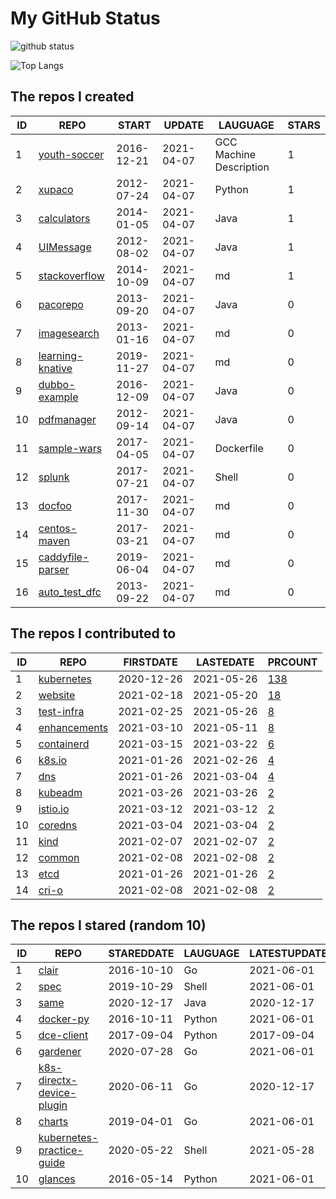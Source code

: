 # My GitHub Status

<img src="https://github-readme-stats-1.yihong0618.vercel.app/api?username=pacoxu&show_icons=true&&&hide_title=true&count_private=true" alt="github status" />

![Top Langs](https://github-readme-stats-1.yihong0618.vercel.app/api/top-langs/?username=pacoxu&layout=compact)

<!--START_SECTION:my_github-->
## The repos I created
| ID |                              REPO                              |   START    |   UPDATE   |        LAUGUAGE         | STARS |
|----|----------------------------------------------------------------|------------|------------|-------------------------|-------|
|  1 | [youth-soccer](https://github.com/pacoxu/youth-soccer)         | 2016-12-21 | 2021-04-07 | GCC Machine Description |     1 |
|  2 | [xupaco](https://github.com/pacoxu/xupaco)                     | 2012-07-24 | 2021-04-07 | Python                  |     1 |
|  3 | [calculators](https://github.com/pacoxu/calculators)           | 2014-01-05 | 2021-04-07 | Java                    |     1 |
|  4 | [UIMessage](https://github.com/pacoxu/UIMessage)               | 2012-08-02 | 2021-04-07 | Java                    |     1 |
|  5 | [stackoverflow](https://github.com/pacoxu/stackoverflow)       | 2014-10-09 | 2021-04-07 | md                      |     1 |
|  6 | [pacorepo](https://github.com/pacoxu/pacorepo)                 | 2013-09-20 | 2021-04-07 | Java                    |     0 |
|  7 | [imagesearch](https://github.com/pacoxu/imagesearch)           | 2013-01-16 | 2021-04-07 | md                      |     0 |
|  8 | [learning-knative](https://github.com/pacoxu/learning-knative) | 2019-11-27 | 2021-04-07 | md                      |     0 |
|  9 | [dubbo-example](https://github.com/pacoxu/dubbo-example)       | 2016-12-09 | 2021-04-07 | Java                    |     0 |
| 10 | [pdfmanager](https://github.com/pacoxu/pdfmanager)             | 2012-09-14 | 2021-04-07 | Java                    |     0 |
| 11 | [sample-wars](https://github.com/pacoxu/sample-wars)           | 2017-04-05 | 2021-04-07 | Dockerfile              |     0 |
| 12 | [splunk](https://github.com/pacoxu/splunk)                     | 2017-07-21 | 2021-04-07 | Shell                   |     0 |
| 13 | [docfoo](https://github.com/pacoxu/docfoo)                     | 2017-11-30 | 2021-04-07 | md                      |     0 |
| 14 | [centos-maven](https://github.com/pacoxu/centos-maven)         | 2017-03-21 | 2021-04-07 | md                      |     0 |
| 15 | [caddyfile-parser](https://github.com/pacoxu/caddyfile-parser) | 2019-06-04 | 2021-04-07 | md                      |     0 |
| 16 | [auto_test_dfc](https://github.com/pacoxu/auto_test_dfc)       | 2013-09-22 | 2021-04-07 | md                      |     0 |

## The repos I contributed to
| ID |                            REPO                            | FIRSTDATE  | LASTEDATE  |                                     PRCOUNT                                     |
|----|------------------------------------------------------------|------------|------------|---------------------------------------------------------------------------------|
|  1 | [kubernetes](https://github.com/kubernetes/kubernetes)     | 2020-12-26 | 2021-05-26 | [138](https://github.com/kubernetes/kubernetes/pulls?q=is%3Apr+author%3Apacoxu) |
|  2 | [website](https://github.com/kubernetes/website)           | 2021-02-18 | 2021-05-20 | [18](https://github.com/kubernetes/website/pulls?q=is%3Apr+author%3Apacoxu)     |
|  3 | [test-infra](https://github.com/kubernetes/test-infra)     | 2021-02-25 | 2021-05-26 | [8](https://github.com/kubernetes/test-infra/pulls?q=is%3Apr+author%3Apacoxu)   |
|  4 | [enhancements](https://github.com/kubernetes/enhancements) | 2021-03-10 | 2021-05-11 | [8](https://github.com/kubernetes/enhancements/pulls?q=is%3Apr+author%3Apacoxu) |
|  5 | [containerd](https://github.com/containerd/containerd)     | 2021-03-15 | 2021-03-22 | [6](https://github.com/containerd/containerd/pulls?q=is%3Apr+author%3Apacoxu)   |
|  6 | [k8s.io](https://github.com/kubernetes/k8s.io)             | 2021-01-26 | 2021-02-26 | [4](https://github.com/kubernetes/k8s.io/pulls?q=is%3Apr+author%3Apacoxu)       |
|  7 | [dns](https://github.com/kubernetes/dns)                   | 2021-01-26 | 2021-03-04 | [4](https://github.com/kubernetes/dns/pulls?q=is%3Apr+author%3Apacoxu)          |
|  8 | [kubeadm](https://github.com/kubernetes/kubeadm)           | 2021-03-26 | 2021-03-26 | [2](https://github.com/kubernetes/kubeadm/pulls?q=is%3Apr+author%3Apacoxu)      |
|  9 | [istio.io](https://github.com/istio/istio.io)              | 2021-03-12 | 2021-03-12 | [2](https://github.com/istio/istio.io/pulls?q=is%3Apr+author%3Apacoxu)          |
| 10 | [coredns](https://github.com/coredns/coredns)              | 2021-03-04 | 2021-03-04 | [2](https://github.com/coredns/coredns/pulls?q=is%3Apr+author%3Apacoxu)         |
| 11 | [kind](https://github.com/kubernetes-sigs/kind)            | 2021-02-07 | 2021-02-07 | [2](https://github.com/kubernetes-sigs/kind/pulls?q=is%3Apr+author%3Apacoxu)    |
| 12 | [common](https://github.com/containers/common)             | 2021-02-08 | 2021-02-08 | [2](https://github.com/containers/common/pulls?q=is%3Apr+author%3Apacoxu)       |
| 13 | [etcd](https://github.com/etcd-io/etcd)                    | 2021-01-26 | 2021-01-26 | [2](https://github.com/etcd-io/etcd/pulls?q=is%3Apr+author%3Apacoxu)            |
| 14 | [cri-o](https://github.com/cri-o/cri-o)                    | 2021-02-08 | 2021-02-08 | [2](https://github.com/cri-o/cri-o/pulls?q=is%3Apr+author%3Apacoxu)             |

## The repos I stared (random 10)
| ID |                                       REPO                                        | STAREDDATE | LAUGUAGE | LATESTUPDATE |
|----|-----------------------------------------------------------------------------------|------------|----------|--------------|
|  1 | [clair](https://github.com/quay/clair)                                            | 2016-10-10 | Go       | 2021-06-01   |
|  2 | [spec](https://github.com/cloudevents/spec)                                       | 2019-10-29 | Shell    | 2021-06-01   |
|  3 | [same](https://github.com/rking/same)                                             | 2020-12-17 | Java     | 2020-12-17   |
|  4 | [docker-py](https://github.com/docker/docker-py)                                  | 2016-10-11 | Python   | 2021-06-01   |
|  5 | [dce-client](https://github.com/dceplugins/dce-client)                            | 2017-09-04 | Python   | 2017-09-04   |
|  6 | [gardener](https://github.com/gardener/gardener)                                  | 2020-07-28 | Go       | 2021-06-01   |
|  7 | [k8s-directx-device-plugin](https://github.com/aarnaud/k8s-directx-device-plugin) | 2020-06-11 | Go       | 2020-12-17   |
|  8 | [charts](https://github.com/helm/charts)                                          | 2019-04-01 | Go       | 2021-06-01   |
|  9 | [kubernetes-practice-guide](https://github.com/imroc/kubernetes-practice-guide)   | 2020-05-22 | Shell    | 2021-05-28   |
| 10 | [glances](https://github.com/nicolargo/glances)                                   | 2016-05-14 | Python   | 2021-06-01   |

<!--END_SECTION:my_github-->
